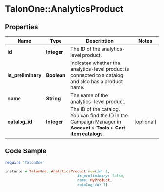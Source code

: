 # TalonOne::AnalyticsProduct

## Properties

Name | Type | Description | Notes
------------ | ------------- | ------------- | -------------
**id** | **Integer** | The ID of the analytics-level product. | 
**is_preliminary** | **Boolean** | Indicates whether the analytics-level product is connected to a catalog and also has a product name. | 
**name** | **String** | The name of the analytics-level product. | 
**catalog_id** | **Integer** | The ID of the catalog. You can find the ID in the Campaign Manager in **Account** &gt; **Tools** &gt; **Cart item catalogs**.  | [optional] 

## Code Sample

```ruby
require 'TalonOne'

instance = TalonOne::AnalyticsProduct.new(id: 1,
                                 is_preliminary: false,
                                 name: MyProduct,
                                 catalog_id: 1)
```


